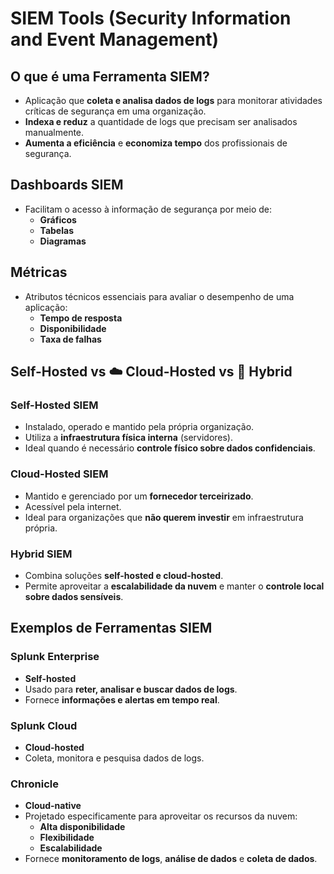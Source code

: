 # SIEM Tools (Security Information and Event Management)

## O que é uma Ferramenta SIEM?
- Aplicação que **coleta e analisa dados de logs** para monitorar atividades críticas de segurança em uma organização.
- **Indexa e reduz** a quantidade de logs que precisam ser analisados manualmente.
- **Aumenta a eficiência** e **economiza tempo** dos profissionais de segurança.

## Dashboards SIEM
- Facilitam o acesso à informação de segurança por meio de:
  - **Gráficos**
  - **Tabelas**
  - **Diagramas**
  
## Métricas
- Atributos técnicos essenciais para avaliar o desempenho de uma aplicação:
  - **Tempo de resposta**
  - **Disponibilidade**
  - **Taxa de falhas**

## Self-Hosted vs ☁️ Cloud-Hosted vs 🔁 Hybrid

### Self-Hosted SIEM
- Instalado, operado e mantido pela própria organização.
- Utiliza a **infraestrutura física interna** (servidores).
- Ideal quando é necessário **controle físico sobre dados confidenciais**.

### Cloud-Hosted SIEM
- Mantido e gerenciado por um **fornecedor terceirizado**.
- Acessível pela internet.
- Ideal para organizações que **não querem investir** em infraestrutura própria.

### Hybrid SIEM
- Combina soluções **self-hosted e cloud-hosted**.
- Permite aproveitar a **escalabilidade da nuvem** e manter o **controle local sobre dados sensíveis**.

## Exemplos de Ferramentas SIEM

### Splunk Enterprise
- **Self-hosted**
- Usado para **reter, analisar e buscar dados de logs**.
- Fornece **informações e alertas em tempo real**.

### Splunk Cloud
- **Cloud-hosted**
- Coleta, monitora e pesquisa dados de logs.

### Chronicle
- **Cloud-native**
- Projetado especificamente para aproveitar os recursos da nuvem:
  - **Alta disponibilidade**
  - **Flexibilidade**
  - **Escalabilidade**
- Fornece **monitoramento de logs**, **análise de dados** e **coleta de dados**.
